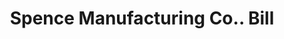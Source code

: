 ---
doi: 10.7916/D8T16FQW
date_other: '1910'
date_other_textual: '1910'
form: printed ephemera
genre:
- Invoices
name:
- Spence Manufacturing Co.
object_in_context_url: https://biggert.cul.columbia.edu/items/view/ave_biggert_00682
subject_hierarchical_geographic:
- St. Paul, Minnesota, United States
subject_name:
- Spence Manufacturing Co.
title: Spence Manufacturing Co.. Bill
sort_title: Spence Manufacturing Co.. Bill
call_number: ave_biggert_00682
coordinates:
- 44.94416666666666,-93.0936111111111
pid: ave_biggert_00682
identifiers: ave_biggert_00682
thumbnail: https://derivativo-2.library.columbia.edu/iiif/2/ldpd:345672/full/!256,256/0/native.jpg
permalink: /biggert/ave_biggert_00682/
layout: iiif-image-page
---